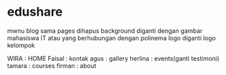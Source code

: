 # edushare
mwnu blog sama pages dihapus 
background diganti dengan gambar mahasiswa IT atau yang berhubungan dengan polinema
logo diganti logo kelompok

WIRA : HOME
Faisal : kontak
agus : gallery
herlina : events(ganti testimoni)
tamara : courses
firman : about
